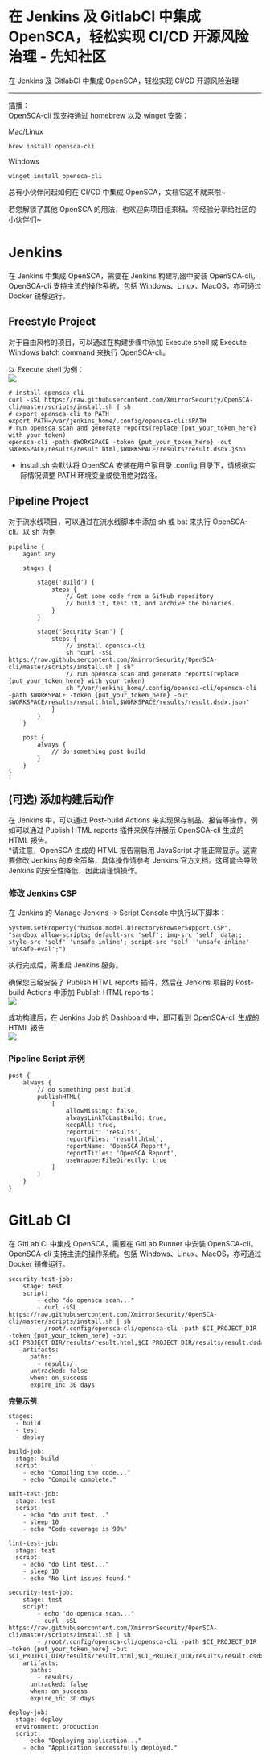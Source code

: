 

# 在 Jenkins 及 GitlabCI 中集成 OpenSCA，轻松实现 CI/CD 开源风险治理 - 先知社区

在 Jenkins 及 GitlabCI 中集成 OpenSCA，轻松实现 CI/CD 开源风险治理

- - -

插播：  
OpenSCA-cli 现支持通过 homebrew 以及 winget 安装：

Mac/Linux

```plain
brew install opensca-cli
```

Windows

```plain
winget install opensca-cli
```

总有小伙伴问起如何在 CI/CD 中集成 OpenSCA，文档它这不就来啦~

若您解锁了其他 OpenSCA 的用法，也欢迎向项目组来稿，将经验分享给社区的小伙伴们~

# Jenkins

在 Jenkins 中集成 OpenSCA，需要在 Jenkins 构建机器中安装 OpenSCA-cli。OpenSCA-cli 支持主流的操作系统，包括 Windows、Linux、MacOS，亦可通过 Docker 镜像运行。

## Freestyle Project

对于自由风格的项目，可以通过在构建步骤中添加 Execute shell 或 Execute Windows batch command 来执行 OpenSCA-cli。

以 Execute shell 为例：  
[![](assets/1704158263-75f862d87de4dd6c1129030d9b85c616.png)](https://ucc.alicdn.com/pic/developer-ecology/xzpskzbwya5ck_b7a180cf5926454cadcbf4279c7ff24d.png)

```plain
# install opensca-cli
curl -sSL https://raw.githubusercontent.com/XmirrorSecurity/OpenSCA-cli/master/scripts/install.sh | sh
# export opensca-cli to PATH
export PATH=/var/jenkins_home/.config/opensca-cli:$PATH
# run opensca scan and generate reports(replace {put_your_token_here} with your token)
opensca-cli -path $WORKSPACE -token {put_your_token_here} -out $WORKSPACE/results/result.html,$WORKSPACE/results/result.dsdx.json
```

-   install.sh 会默认将 OpenSCA 安装在用户家目录 .config 目录下，请根据实际情况调整 PATH 环境变量或使用绝对路径。

## Pipeline Project

对于流水线项目，可以通过在流水线脚本中添加 sh 或 bat 来执行 OpenSCA-cli。以 sh 为例

```plain
pipeline {
    agent any

    stages {

        stage('Build') {
            steps {
                // Get some code from a GitHub repository
                // build it, test it, and archive the binaries.
            }
        }

        stage('Security Scan') {
            steps {
                // install opensca-cli
                sh "curl -sSL https://raw.githubusercontent.com/XmirrorSecurity/OpenSCA-cli/master/scripts/install.sh | sh"
                // run opensca scan and generate reports(replace {put_your_token_here} with your token)
                sh "/var/jenkins_home/.config/opensca-cli/opensca-cli -path $WORKSPACE -token {put_your_token_here} -out $WORKSPACE/results/result.html,$WORKSPACE/results/result.dsdx.json"
            }
        }
    }

    post {
        always {
            // do something post build
        }
    }
}
```

## (可选) 添加构建后动作

在 Jenkins 中，可以通过 Post-build Actions 来实现保存制品、报告等操作，例如可以通过 Publish HTML reports 插件来保存并展示 OpenSCA-cli 生成的 HTML 报告。  
\*请注意，OpenSCA 生成的 HTML 报告需启用 JavaScript 才能正常显示。这需要修改 Jenkins 的安全策略，具体操作请参考 Jenkins 官方文档。这可能会导致 Jenkins 的安全性降低，因此请谨慎操作。

### 修改 Jenkins CSP

在 Jenkins 的 Manage Jenkins -> Script Console 中执行以下脚本：

```plain
System.setProperty("hudson.model.DirectoryBrowserSupport.CSP", "sandbox allow-scripts; default-src 'self'; img-src 'self' data:; style-src 'self' 'unsafe-inline'; script-src 'self' 'unsafe-inline' 'unsafe-eval';")
```

执行完成后，需重启 Jenkins 服务。

确保您已经安装了 Publish HTML reports 插件，然后在 Jenkins 项目的 Post-build Actions 中添加 Publish HTML reports：  
[![](assets/1704158263-5f4ecd23641752f1d73314c93d764b63.png)](https://ucc.alicdn.com/pic/developer-ecology/xzpskzbwya5ck_6d3ef19452f14ee4842f5bd89f055ef7.png)

成功构建后，在 Jenkins Job 的 Dashboard 中，即可看到 OpenSCA-cli 生成的 HTML 报告  
[![](assets/1704158263-d439f812edda885e389b98b2ba38ff1d.gif)](https://xzfile.aliyuncs.com/media/upload/picture/20231229163109-9dd27cf8-a624-1.gif)

### Pipeline Script 示例

```plain
post {
    always {
        // do something post build
        publishHTML(
            [
                allowMissing: false,
                alwaysLinkToLastBuild: true,
                keepAll: true,
                reportDir: 'results',
                reportFiles: 'result.html',
                reportName: 'OpenSCA Report',
                reportTitles: 'OpenSCA Report',
                useWrapperFileDirectly: true
            ]
        )
    }
}
```

# GitLab CI

在 GitLab CI 中集成 OpenSCA，需要在 GitLab Runner 中安装 OpenSCA-cli。OpenSCA-cli 支持主流的操作系统，包括 Windows、Linux、MacOS，亦可通过 Docker 镜像运行。

```plain
security-test-job:
    stage: test
    script:
        - echo "do opensca scan..."
        - curl -sSL https://raw.githubusercontent.com/XmirrorSecurity/OpenSCA-cli/master/scripts/install.sh | sh
        - /root/.config/opensca-cli/opensca-cli -path $CI_PROJECT_DIR -token {put_your_token_here} -out $CI_PROJECT_DIR/results/result.html,$CI_PROJECT_DIR/results/result.dsdx.json
    artifacts:
      paths:
        - results/
      untracked: false
      when: on_success
      expire_in: 30 days
```

**完整示例**

```plain
stages:
  - build
  - test
  - deploy

build-job:
  stage: build
  script:
    - echo "Compiling the code..."
    - echo "Compile complete."

unit-test-job:
  stage: test
  script:
    - echo "do unit test..."
    - sleep 10
    - echo "Code coverage is 90%"

lint-test-job:
  stage: test
  script:
    - echo "do lint test..."
    - sleep 10
    - echo "No lint issues found."

security-test-job:
    stage: test
    script:
        - echo "do opensca scan..."
        - curl -sSL https://raw.githubusercontent.com/XmirrorSecurity/OpenSCA-cli/master/scripts/install.sh | sh
        - /root/.config/opensca-cli/opensca-cli -path $CI_PROJECT_DIR -token {put_your_token_here} -out $CI_PROJECT_DIR/results/result.html,$CI_PROJECT_DIR/results/result.dsdx.json
    artifacts:
      paths:
        - results/
      untracked: false
      when: on_success
      expire_in: 30 days

deploy-job:
  stage: deploy
  environment: production
  script:
    - echo "Deploying application..."
    - echo "Application successfully deployed."
```
